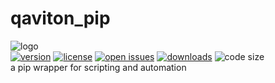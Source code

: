 # qaviton_pip
![logo](https://www.qaviton.com/wp-content/uploads/logo-svg.svg)  
[![version](https://img.shields.io/pypi/v/qaviton_pip.svg)](https://pypi.python.org/pypi)
[![license](https://img.shields.io/pypi/l/qaviton_pip.svg)](https://pypi.python.org/pypi)
[![open issues](https://img.shields.io/github/issues/qaviton/qaviton_pip)](https://github/issues-raw/qaviton/qaviton_pip)
[![downloads](https://img.shields.io/pypi/dm/qaviton_pip.svg)](https://pypi.python.org/pypi)
![code size](https://img.shields.io/github/languages/code-size/qaviton/qaviton_pip)  
a pip wrapper for scripting and automation
